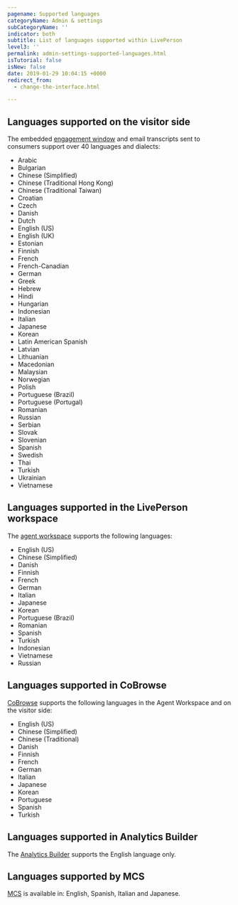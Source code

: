 ```yaml
---
pagename: Supported languages
categoryName: Admin & settings
subCategoryName: ''
indicator: both
subtitle: List of languages supported within LivePerson
level3: ''
permalink: admin-settings-supported-languages.html
isTutorial: false
isNew: false
date: 2019-01-29 10:04:15 +0000
redirect_from:
  - change-the-interface.html

---
```

## Languages supported on the visitor side

The embedded [engagement window](contact-center-management-campaigns-engagement-window.html) and email transcripts sent to consumers support over 40 languages and dialects:

* Arabic
* Bulgarian
* Chinese (Simplified)
* Chinese (Traditional Hong Kong)
* Chinese (Traditional Taiwan)
* Croatian
* Czech
* Danish
* Dutch
* English (US)
* English (UK)
* Estonian
* Finnish
* French
* French-Canadian
* German
* Greek
* Hebrew
* Hindi
* Hungarian
* Indonesian
* Italian
* Japanese
* Korean
* Latin American Spanish
* Latvian
* Lithuanian
* Macedonian
* Malaysian
* Norwegian
* Polish
* Portuguese (Brazil)
* Portuguese (Portugal)
* Romanian
* Russian
* Serbian
* Slovak
* Slovenian
* Spanish
* Swedish
* Thai
* Turkish
* Ukrainian
* Vietnamese

## Languages supported in the LivePerson workspace

The [agent workspace](agent-manager-workspace-agent-tools-for-messaging-agent-workspace-for-messaging-tour.html) supports the following languages:

* English (US)
* Chinese (Simplified)
* Danish
* Finnish
* French
* German
* Italian
* Japanese
* Korean
* Portuguese (Brazil)
* Romanian
* Spanish
* Turkish
* Indonesian
* Vietnamese
* Russian

## Languages supported in CoBrowse

[CoBrowse](agent-manager-workspace-agent-tools-for-messaging-cobrowse-for-messaging.html) supports the following languages in the Agent Workspace and on the visitor side:

* English (US)
* Chinese (Simplified)
* Chinese (Traditional)
* Danish
* Finnish
* French
* German
* Italian
* Japanese
* Korean
* Portuguese
* Spanish
* Turkish

## Languages supported in Analytics Builder

The [Analytics Builder](data-reporting-report-builder-report-builder-overview.html) supports the English language only.


## Languages supported by MCS
[MCS](data-reporting-meaningful-connection-score-(mcs)-meaningful-connection-score-(mcs)-overview.html) is available in: English, Spanish, Italian and Japanese.
